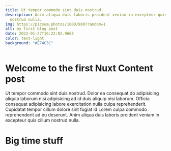```yaml
---
title: Ut tempor commodo sint duis nostrud.
description: Anim aliqua duis laboris proident veniam in excepteur quis cillum
  nostrud nulla.
img: https://picsum.photos/1000/800?random=1
alt: my first blog post
date: 2022-01-27T16:22:02.966Z
color: text-light
background: "#E74C3C"
---
```

# Welcome to the first Nuxt Content post

Ut tempor commodo sint duis nostrud. Dolor ea consequat do adipisicing aliquip laborum nisi adipisicing ad id duis aliquip nisi laborum. Officia consequat adipisicing labore exercitation nulla culpa reprehenderit. Cupidatat tempor cillum dolore sint fugiat id Lorem culpa commodo reprehenderit ad eu deserunt. Anim aliqua duis laboris proident veniam in excepteur quis cillum nostrud nulla.

<h1 class="display-1 text-success">Big time stuff</h1>